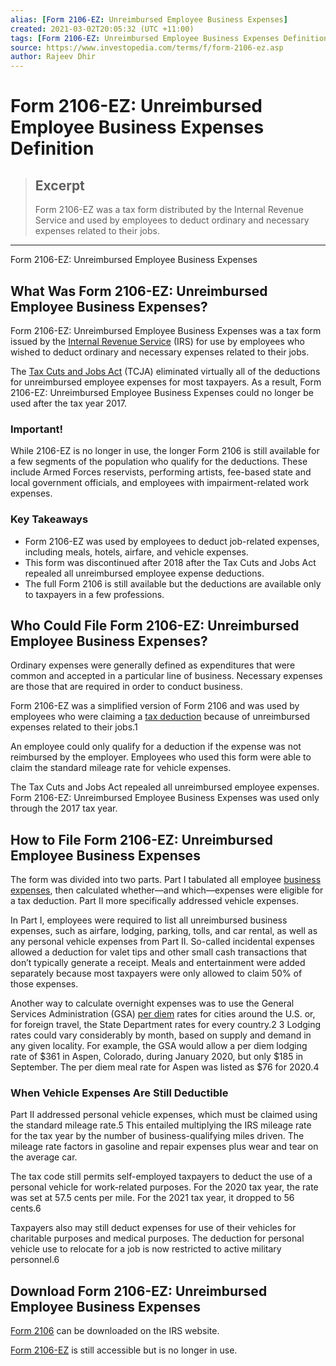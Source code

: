 ```yaml
---
alias: [Form 2106-EZ: Unreimbursed Employee Business Expenses]
created: 2021-03-02T20:05:32 (UTC +11:00)
tags: [Form 2106-EZ: Unreimbursed Employee Business Expenses Definition, Form 2106-EZ: Unreimbursed Employee Business Expenses]
source: https://www.investopedia.com/terms/f/form-2106-ez.asp
author: Rajeev Dhir
---
```


# Form 2106-EZ: Unreimbursed Employee Business Expenses Definition

> ## Excerpt
> Form 2106-EZ was a tax form distributed by the Internal Revenue Service and used by employees to deduct ordinary and necessary expenses related to their jobs.

---

Form 2106-EZ: Unreimbursed Employee Business Expenses
## What Was Form 2106-EZ: Unreimbursed Employee Business Expenses?

Form 2106-EZ: Unreimbursed Employee Business Expenses was a tax form issued by the [Internal Revenue Service](https://www.investopedia.com/terms/i/irs.asp) (IRS) for use by employees who wished to deduct ordinary and necessary expenses related to their jobs.

The [Tax Cuts and Jobs Act](https://www.investopedia.com/taxes/trumps-tax-reform-plan-explained/) (TCJA) eliminated virtually all of the deductions for unreimbursed employee expenses for most taxpayers. As a result, Form 2106-EZ: Unreimbursed Employee Business Expenses could no longer be used after the tax year 2017.

### Important!

While 2106-EZ is no longer in use, the longer Form 2106 is still available for a few segments of the population who qualify for the deductions. These include Armed Forces reservists, performing artists, fee-based state and local government officials, and employees with impairment-related work expenses.

### Key Takeaways

-   Form 2106-EZ was used by employees to deduct job-related expenses, including meals, hotels, airfare, and vehicle expenses.
-   This form was discontinued after 2018 after the Tax Cuts and Jobs Act repealed all unreimbursed employee expense deductions.
-   The full Form 2106 is still available but the deductions are available only to taxpayers in a few professions.

## Who Could File Form 2106-EZ: Unreimbursed Employee Business Expenses?

Ordinary expenses were generally defined as expenditures that were common and accepted in a particular line of business. Necessary expenses are those that are required in order to conduct business.

Form 2106-EZ was a simplified version of Form 2106 and was used by employees who were claiming a [tax deduction](https://www.investopedia.com/terms/t/tax-deduction.asp) because of unreimbursed expenses related to their jobs.1

An employee could only qualify for a deduction if the expense was not reimbursed by the employer. Employees who used this form were able to claim the standard mileage rate for vehicle expenses.

The Tax Cuts and Jobs Act repealed all unreimbursed employee expenses. Form 2106-EZ: Unreimbursed Employee Business Expenses was used only through the 2017 tax year.

## How to File Form 2106-EZ: Unreimbursed Employee Business Expenses

The form was divided into two parts. Part I tabulated all employee [business expenses](https://www.investopedia.com/terms/b/businessexpenses.asp), then calculated whether—and which—expenses were eligible for a tax deduction. Part II more specifically addressed vehicle expenses.

In Part I, employees were required to list all unreimbursed business expenses, such as airfare, lodging, parking, tolls, and car rental, as well as any personal vehicle expenses from Part II. So-called incidental expenses allowed a deduction for valet tips and other small cash transactions that don’t typically generate a receipt. Meals and entertainment were added separately because most taxpayers were only allowed to claim 50% of those expenses.

Another way to calculate overnight expenses was to use the General Services Administration (GSA) [per diem](https://www.investopedia.com/articles/personal-finance/093014/understanding-diem.asp) rates for cities around the U.S. or, for foreign travel, the State Department rates for every country.2 3 Lodging rates could vary considerably by month, based on supply and demand in any given locality. For example, the GSA would allow a per diem lodging rate of $361 in Aspen, Colorado, during January 2020, but only $185 in September. The per diem meal rate for Aspen was listed as $76 for 2020.4

### When Vehicle Expenses Are Still Deductible

Part II addressed personal vehicle expenses, which must be claimed using the standard mileage rate.5 This entailed multiplying the IRS mileage rate for the tax year by the number of business-qualifying miles driven. The mileage rate factors in gasoline and repair expenses plus wear and tear on the average car.

The tax code still permits self-employed taxpayers to deduct the use of a personal vehicle for work-related purposes. For the 2020 tax year, the rate was set at 57.5 cents per mile. For the 2021 tax year, it dropped to 56 cents.6

Taxpayers also may still deduct expenses for use of their vehicles for charitable purposes and medical purposes. The deduction for personal vehicle use to relocate for a job is now restricted to active military personnel.6

## Download Form 2106-EZ: Unreimbursed Employee Business Expenses

[Form 2106](https://www.investopedia.com/terms/f/form-2106.asp) can be downloaded on the IRS website.

[Form 2106-EZ](https://www.irs.gov/pub/irs-pdf/f2106.pdf) is still accessible but is no longer in use.
